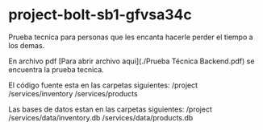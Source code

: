 # project-bolt-sb1-gfvsa34c
Prueba tecnica para personas que les encanta hacerle perder el tiempo a los demas.


En archivo pdf [Para abrir archivo aqui](./Prueba Técnica Backend.pdf) se encuentra la prueba tecnica. 

El código fuente esta en las carpetas siguientes:
  /project
    /services/inventory
    /services/products

Las bases de datos estan en las carpetas siguientes:
  /project
    /services/data/inventory.db
    /services/data/products.db 